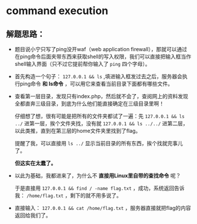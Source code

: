 # command execution

## 解题思路：

- 题目说小宁只写了ping没开waf（web application firewall），那就可以通过在ping命令后面夹带东西来获取shell的写入权限，我们可以直接把输入框当作shell输入界面（只不过它提前帮你输入了 ```ping``` 四个字母）。

- 首先构造一个句子： ```127.0.0.1 && ls``` ,填进输入框发过去之后，服务器会执行ping命令 **和 ls命令** ，可以用它来查看当前目录下面都有哪些文件。

- 查看第一层目录，发现只有index.php，然后就不会了，查阅网上的资料发现全都直奔三级目录，到底为什么他们能直接确定在三级目录里啊！

    仔细想了想，很有可能是把所有的文件夹都试了一遍：先 ```127.0.0.1 && ls ../``` 进第一层，挨个文件夹找，没有就 ```127.0.0.1 && ls ../../``` 进第二层，以此类推，直到在第三层的home文件夹里找到了flag。

    提醒了我，可以直接用 ```ls ../``` 显示当前目录的所有东西，挨个找就完事儿了。

    **但这实在太蠢了。**

- 以此为基础，我都进来了，为什么不 **直接用Linux里自带的查找命令** 呢？

    于是直接用 ```127.0.0.1 && find / -name flag.txt``` ，成功，系统返回告诉我： ```/home/flag.txt``` ，剩下的就不用多说了。

- 直接输入： ```127.0.0.1 && cat /home/flag.txt``` ，服务器直接就把flag的内容返回给我们了。